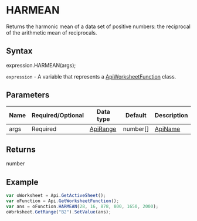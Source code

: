 # HARMEAN

Returns the harmonic mean of a data set of positive numbers: the reciprocal of the arithmetic mean of reciprocals.

## Syntax

expression.HARMEAN(args);

`expression` - A variable that represents a [ApiWorksheetFunction](../ApiWorksheetFunction.md) class.

## Parameters

| **Name** | **Required/Optional** | **Data type** | **Default** | **Description** |
| ------------- | ------------- | ------------- | ------------- | ------------- |
| args | Required | [ApiRange](../../ApiRange/ApiRange.md) | number[] | [ApiName](../../ApiName/ApiName.md) |  | Up to 255 numeric values for which the harmonic mean will be calculated. Arguments can be numbers, names, ranges, or arrays of numbers. |

## Returns

number

## Example



```javascript
var oWorksheet = Api.GetActiveSheet();
var oFunction = Api.GetWorksheetFunction();
var ans = oFunction.HARMEAN(28, 16, 878, 800, 1650, 2000);
oWorksheet.GetRange("B2").SetValue(ans);


```
